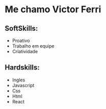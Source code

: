 # Me chamo Victor Ferri

## SoftSkills:
* Proativo
* Trabalho em equipe
* Criatividade

## Hardskills:

* Ingles
* Javascript
* Css
* Html
* React
